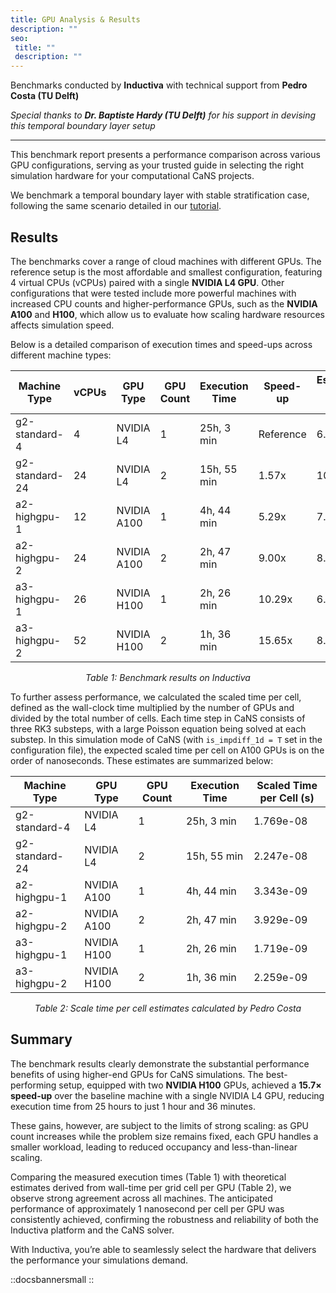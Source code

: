 ```yaml
---
title: GPU Analysis & Results
description: ""
seo:
 title: ""
 description: ""
---
```


Benchmarks conducted by **Inductiva** with technical support from **Pedro Costa (TU Delft)**

*Special thanks to **Dr. Baptiste Hardy (TU Delft)** for his support in devising this temporal boundary layer setup*

---

This benchmark report presents a performance comparison across various GPU configurations, serving as your trusted 
guide in selecting the right simulation hardware for your computational CaNS projects.

We benchmark a temporal boundary layer with stable stratification case, following the same scenario detailed in our 
[tutorial](../1.tutorials/2.run-temporal-boundary-layer-case.md).

## Results
The benchmarks cover a range of cloud machines with different GPUs. The reference setup is the most affordable and smallest 
configuration, featuring 4 virtual CPUs (vCPUs) paired with a single **NVIDIA L4 GPU**. Other configurations that were tested 
include more powerful machines with increased CPU counts and higher-performance GPUs, such as the **NVIDIA A100** and **H100**, 
which allow us to evaluate how scaling hardware resources affects simulation speed.

Below is a detailed comparison of execution times and speed-ups across different machine types:

| Machine Type    | vCPUs | GPU Type       | GPU Count | Execution Time | Speed-up  | Estimated Cost (USD)  |
|-----------------|-------|----------------|-----------|----------------|-----------|-----------------------|
| g2-standard-4   | 4     | NVIDIA L4      | 1         | 25h, 3 min     | Reference | 6.86                  |
| g2-standard-24  | 24    | NVIDIA L4      | 2         | 15h, 55 min    | 1.57x     | 10.75                 |
| a2-highgpu-1    | 12    | NVIDIA A100    | 1         | 4h, 44 min     | 5.29x     | 7.38                  |
| a2-highgpu-2    | 24    | NVIDIA A100    | 2         | 2h, 47 min     | 9.00x     | 8.85                  |
| a3-highgpu-1    | 26    | NVIDIA H100    | 1         | 2h, 26 min     | 10.29x    | 6.52                  |
| a3-highgpu-2    | 52    | NVIDIA H100    | 2         | 1h, 36 min     | 15.65x    | 8.64                  |

<p align="center"><em>Table 1: Benchmark results on Inductiva</em></p>

To further assess performance, we calculated the scaled time per cell, defined as the wall-clock time multiplied by the number of GPUs and divided by the total number of cells. Each time step in CaNS consists of three RK3 substeps, with a large Poisson equation being solved at each substep. In this simulation mode of CaNS (with `is_impdiff_1d = T` set in the configuration file), the expected scaled time per cell on A100 GPUs is on the order of nanoseconds. These estimates are summarized below:

| Machine Type    | GPU Type     | GPU Count | Execution Time | Scaled Time per Cell (s)      |
|-----------------|--------------|-----------|----------------|-------------------------------|
| g2-standard-4   | NVIDIA L4    | 1         | 25h, 3 min     | 1.769e-08                     |
| g2-standard-24  | NVIDIA L4    | 2         | 15h, 55 min    | 2.247e-08                     |
| a2-highgpu-1    | NVIDIA A100  | 1         | 4h, 44 min     | 3.343e-09                     |
| a2-highgpu-2    | NVIDIA A100  | 2         | 2h, 47 min     | 3.929e-09                     |
| a3-highgpu-1    | NVIDIA H100  | 1         | 2h, 26 min     | 1.719e-09                     |
| a3-highgpu-2    | NVIDIA H100  | 2         | 1h, 36 min     | 2.259e-09                     |

<p align="center"><em>Table 2: Scale time per cell estimates calculated by Pedro Costa</em></p>

## Summary
The benchmark results clearly demonstrate the substantial performance benefits of using higher-end GPUs for CaNS simulations. 
The best-performing setup, equipped with two **NVIDIA H100** GPUs, achieved a **15.7× speed-up** over the baseline machine with 
a single NVIDIA L4 GPU, reducing execution time from 25 hours to just 1 hour and 36 minutes.

These gains, however, are subject to the limits of strong scaling: as GPU count increases while the problem size remains fixed, 
each GPU handles a smaller workload, leading to reduced occupancy and less-than-linear scaling. 

Comparing the measured execution times (Table 1) with theoretical estimates derived from wall-time per grid cell per GPU (Table 2), 
we observe strong agreement across all machines. The anticipated performance of approximately 1 nanosecond per cell per GPU 
was consistently achieved, confirming the robustness and reliability of both the Inductiva platform and the CaNS solver.

With Inductiva, you’re able to seamlessly select the hardware that delivers the performance your simulations demand.

::docsbannersmall
::
